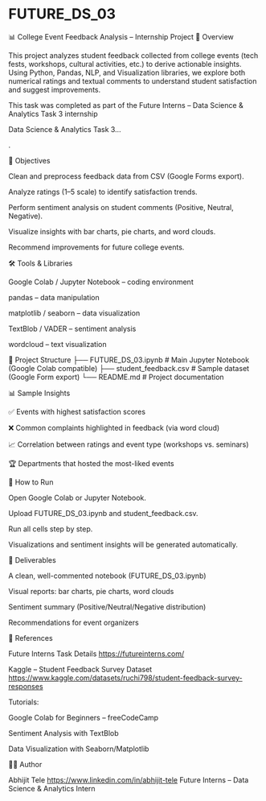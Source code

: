 # FUTURE_DS_03

📊 College Event Feedback Analysis – Internship Project
📌 Overview

This project analyzes student feedback collected from college events (tech fests, workshops, cultural activities, etc.) to derive actionable insights. Using Python, Pandas, NLP, and Visualization libraries, we explore both numerical ratings and textual comments to understand student satisfaction and suggest improvements.

This task was completed as part of the Future Interns – Data Science & Analytics Task 3 internship

Data Science & Analytics Task 3…

.

🎯 Objectives

Clean and preprocess feedback data from CSV (Google Forms export).

Analyze ratings (1–5 scale) to identify satisfaction trends.

Perform sentiment analysis on student comments (Positive, Neutral, Negative).

Visualize insights with bar charts, pie charts, and word clouds.

Recommend improvements for future college events.

🛠️ Tools & Libraries

Google Colab / Jupyter Notebook – coding environment

pandas – data manipulation

matplotlib / seaborn – data visualization

TextBlob / VADER – sentiment analysis

wordcloud – text visualization

📂 Project Structure
├── FUTURE_DS_03.ipynb        # Main Jupyter Notebook (Google Colab compatible)
├── student_feedback.csv      # Sample dataset (Google Form export)
└── README.md                 # Project documentation

📊 Sample Insights

✅ Events with highest satisfaction scores

❌ Common complaints highlighted in feedback (via word cloud)

📈 Correlation between ratings and event type (workshops vs. seminars)

🏆 Departments that hosted the most-liked events

🚀 How to Run

Open Google Colab or Jupyter Notebook.

Upload FUTURE_DS_03.ipynb and student_feedback.csv.

Run all cells step by step.

Visualizations and sentiment insights will be generated automatically.

📑 Deliverables

A clean, well-commented notebook (FUTURE_DS_03.ipynb)

Visual reports: bar charts, pie charts, word clouds

Sentiment summary (Positive/Neutral/Negative distribution)

Recommendations for event organizers

📌 References

Future Interns Task Details
https://futureinterns.com/

Kaggle – Student Feedback Survey Dataset
https://www.kaggle.com/datasets/ruchi798/student-feedback-survey-responses

Tutorials:

Google Colab for Beginners – freeCodeCamp

Sentiment Analysis with TextBlob

Data Visualization with Seaborn/Matplotlib

👩‍💻 Author

Abhijit Tele
https://www.linkedin.com/in/abhijit-tele
Future Interns – Data Science & Analytics Intern
